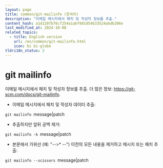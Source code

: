 ```yaml
---
layout: page
title: common/git-mailinfo (한국어)
description: "이메일 메시지에서 패치 및 작성자 정보를 추출."
content_hash: a1d1207b76cf254a1abf601d54b33524abdb206e
last_modified_at: 2024-10-08
related_topics:
  - title: English version
    url: /en/common/git-mailinfo.html
    icon: bi bi-globe
tldri18n_status: 2
---
```

# git mailinfo

이메일 메시지에서 패치 및 작성자 정보를 추출.
더 많은 정보: <https://git-scm.com/docs/git-mailinfo>.

- 이메일 메시지에서 패치 및 작성자 데이터 추출:

`git mailinfo `<span class="tldr-var badge badge-pill bg-dark-lm bg-white-dm text-white-lm text-dark-dm font-weight-bold">message|patch</span>

- 추출하지만 앞뒤 공백 제거:

`git mailinfo -k `<span class="tldr-var badge badge-pill bg-dark-lm bg-white-dm text-white-lm text-dark-dm font-weight-bold">message|patch</span>

- 본문에서 가위선 (예: "-->* --") 이전의 모든 내용을 제거하고 메시지 또는 패치 추출:

`git mailinfo --scissors `<span class="tldr-var badge badge-pill bg-dark-lm bg-white-dm text-white-lm text-dark-dm font-weight-bold">message|patch</span>

